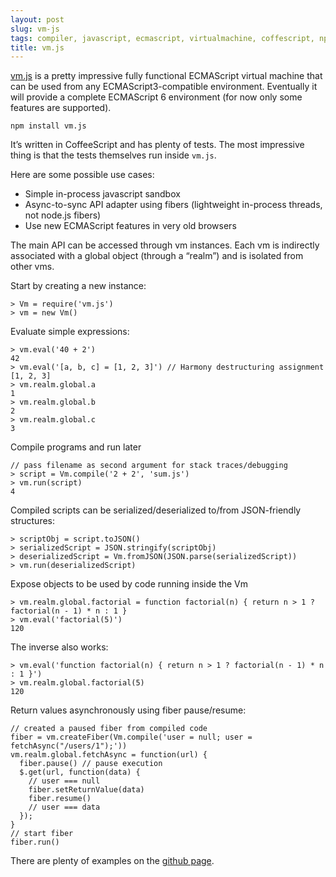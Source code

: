 ```yaml
---
layout: post
slug: vm-js
tags: compiler, javascript, ecmascript, virtualmachine, coffescript, npm
title: vm.js
---
```


[vm.js](https://github.com/tarruda/vm.js) is a pretty impressive fully
functional ECMAScript virtual machine that can be used from any
ECMAScript3-compatible environment. Eventually it will provide a
complete ECMAScript 6 environment (for now only some features are
supported).

    npm install vm.js

It’s written in CoffeeScript and has plenty of tests. The most
impressive thing is that the tests themselves run inside `vm.js`.

Here are some possible use cases:

-   Simple in-process javascript sandbox
-   Async-to-sync API adapter using fibers (lightweight in-process
    threads, not node.js fibers)
-   Use new ECMAScript features in very old browsers

The main API can be accessed through vm instances. Each vm is indirectly
associated with a global object (through a “realm”) and is isolated from
other vms.

Start by creating a new instance:

    > Vm = require('vm.js')
    > vm = new Vm()

Evaluate simple expressions:

    > vm.eval('40 + 2')
    42
    > vm.eval('[a, b, c] = [1, 2, 3]') // Harmony destructuring assignment
    [1, 2, 3]
    > vm.realm.global.a
    1
    > vm.realm.global.b
    2
    > vm.realm.global.c
    3

Compile programs and run later

    // pass filename as second argument for stack traces/debugging
    > script = Vm.compile('2 + 2', 'sum.js')
    > vm.run(script)
    4

Compiled scripts can be serialized/deserialized to/from JSON-friendly
structures:

    > scriptObj = script.toJSON()
    > serializedScript = JSON.stringify(scriptObj)
    > deserializedScript = Vm.fromJSON(JSON.parse(serializedScript))
    > vm.run(deserializedScript)

Expose objects to be used by code running inside the Vm

    > vm.realm.global.factorial = function factorial(n) { return n > 1 ? factorial(n - 1) * n : 1 }
    > vm.eval('factorial(5)')
    120

The inverse also works:

    > vm.eval('function factorial(n) { return n > 1 ? factorial(n - 1) * n : 1 }')
    > vm.realm.global.factorial(5)
    120

Return values asynchronously using fiber pause/resume:

    // created a paused fiber from compiled code
    fiber = vm.createFiber(Vm.compile('user = null; user = fetchAsync("/users/1");'))
    vm.realm.global.fetchAsync = function(url) {
      fiber.pause() // pause execution
      $.get(url, function(data) {
        // user === null
        fiber.setReturnValue(data)
        fiber.resume()
        // user === data
      });
    }
    // start fiber
    fiber.run()

There are plenty of examples on the [github
page](https://github.com/tarruda/vm.js).

